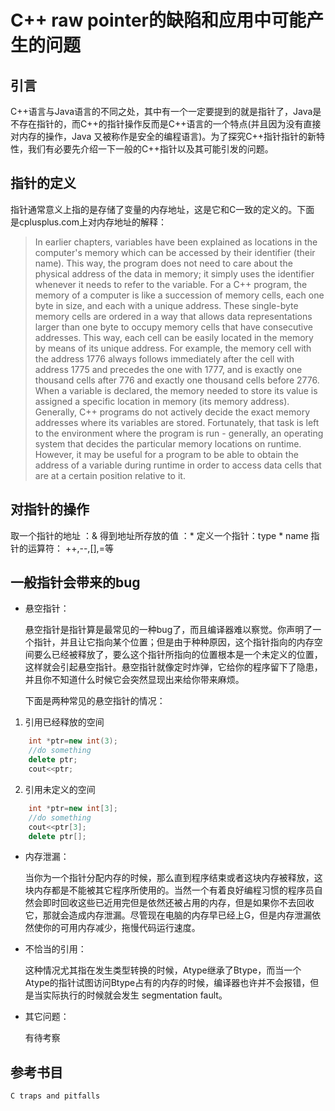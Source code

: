 # C++ raw pointer的缺陷和应用中可能产生的问题

## 引言

C++语言与Java语言的不同之处，其中有一个一定要提到的就是指针了，Java是不存在指针的，而C++的指针操作反而是C++语言的一个特点(并且因为没有直接对内存的操作，Java
又被称作是安全的编程语言)。为了探究C++指针指针的新特性，我们有必要先介绍一下一般的C++指针以及其可能引发的问题。

## 指针的定义

指针通常意义上指的是存储了变量的内存地址，这是它和C一致的定义的。下面
是cplusplus.com上对内存地址的解释：
> In earlier chapters, variables have been explained as locations in the computer's memory which can be accessed by their identifier (their name). This way, the program does not need to care about the physical address of the data in memory; it simply uses the identifier whenever it needs to refer to the variable.
> For a C++ program, the memory of a computer is like a succession of memory cells, each one byte in size, and each with a unique address. These single-byte memory cells are ordered in a way that allows data representations larger than one byte to occupy memory cells that have consecutive addresses.
> This way, each cell can be easily located in the memory by means of its unique address. For example, the memory cell with the address 1776 always follows immediately after the cell with address 1775 and precedes the one with 1777, and is exactly one thousand cells after 776 and exactly one thousand cells before 2776.
> When a variable is declared, the memory needed to store its value is assigned a specific location in memory (its memory address). Generally, C++ programs do not actively decide the exact memory addresses where its variables are stored. Fortunately, that task is left to the environment where the program is run - generally, an operating system that decides the particular memory locations on runtime. However, it may be useful for a program to be able to obtain the address of a variable during runtime in order to access data cells that are at a certain position relative to it.

## 对指针的操作

取一个指针的地址 ：&
得到地址所存放的值 ：*
定义一个指针：type * name
指针的运算符： ++,--,[],=等

## 一般指针会带来的bug

- 悬空指针：

    悬空指针是指针算是最常见的一种bug了，而且编译器难以察觉。你声明了一个指针，并且让它指向某个位置；但是由于种种原因，这个指针指向的内存空间要么已经被释放了，要么这个指针所指向的位置根本是一个未定义的位置，这样就会引起悬空指针。悬空指针就像定时炸弹，它给你的程序留下了隐患，并且你不知道什么时候它会突然显现出来给你带来麻烦。

    下面是两种常见的悬空指针的情况：

1. 引用已经释放的空间

```c++
    int *ptr=new int(3);
    //do something
    delete ptr;
    cout<<ptr;
```

2. 引用未定义的空间

```c++
    int *ptr=new int[3];
    //do something
    cout<<ptr[3];
    delete ptr[];
```

- 内存泄漏：

    当你为一个指针分配内存的时候，那么直到程序结束或者这块内存被释放，这块内存都是不能被其它程序所使用的。当然一个有着良好编程习惯的程序员自然会即时回收这些已近用完但是依然还被占用的内存，但是如果你不去回收它，那就会造成内存泄漏。尽管现在电脑的内存早已经上G，但是内存泄漏依然使你的可用内存减少，拖慢代码运行速度。

- 不恰当的引用：

    这种情况尤其指在发生类型转换的时候，Atype继承了Btype，而当一个Atype的指针试图访问Btype占有的内存的时候，编译器也许并不会报错，但是当实际执行的时候就会发生 segmentation fault。

- 其它问题：
    
    有待考察


## 参考书目

    C traps and pitfalls


